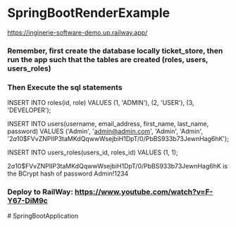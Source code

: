 # SpringBootRenderExample

https://inginerie-software-demo.up.railway.app/

### Remember, first create the database locally ticket_store, then run the app such that the tables are created (roles, users, users_roles)

### Then Execute the sql statements


INSERT INTO roles(id, role)
VALUES (1, 'ADMIN'),
       (2, 'USER'),
       (3, 'DEVELOPER');



INSERT INTO users(username, email_address, first_name, last_name, password)
VALUES ('Admin', 'admin@admin.com', 'Admin', 'Admin', '$2a$10$FVvZNPIIP3taMKdQqwwWsejbiH1DpT/0/PbBS933b73JewnHag6hK');

INSERT INTO users_roles(users_id, roles_id) VALUES (1, 1);


$2a$10$FVvZNPIIP3taMKdQqwwWsejbiH1DpT/0/PbBS933b73JewnHag6hK    is the BCrypt hash of password Admin!1234


### Deploy to RailWay: https://www.youtube.com/watch?v=F-Y67-DiM9c
#   S p r i n g B o o t A p p l i c a t i o n 
 
 
